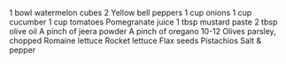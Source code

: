 1 bowl watermelon cubes
2 Yellow bell peppers
1 cup onions
1 cup cucumber
1 cup tomatoes
Pomegranate juice
1 tbsp mustard paste
2 tbsp olive oil
A pinch of jeera powder
A pinch of oregano
10-12 Olives
parsley, chopped
Romaine lettuce
Rocket lettuce
Flax seeds
Pistachios
Salt & pepper